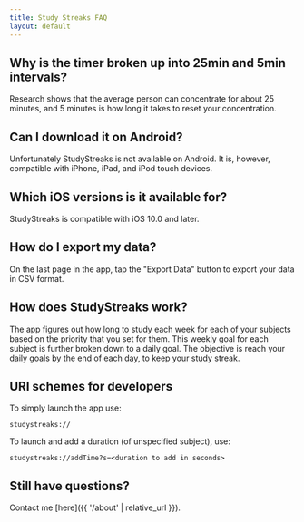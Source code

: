 ```yaml
---
title: Study Streaks FAQ
layout: default
---
```

## Why is the timer broken up into 25min and 5min intervals?
Research shows that the average person can concentrate for about 25 minutes, and 5 minutes is how long it takes to reset your concentration.

## Can I download it on Android?
Unfortunately StudyStreaks is not available on Android. It is, however, compatible with iPhone, iPad, and iPod touch devices.

## Which iOS versions is it available for?
StudyStreaks is compatible with iOS 10.0 and later.

## How do I export my data?
On the last page in the app, tap the "Export Data" button to export your data in CSV format.

## How does StudyStreaks work?
The app figures out how long to study each week for each of your subjects based on the priority that you set for them. This weekly goal for each subject is further broken down to a daily goal. The objective is reach your daily goals by the end of each day, to keep your study streak.

## URI schemes for developers
To simply launch the app use:
~~~
studystreaks://
~~~

To launch and add a duration (of unspecified subject), use:
~~~
studystreaks://addTime?s=<duration to add in seconds>
~~~

## Still have questions?
Contact me [here]({{ '/about' | relative_url }}).
